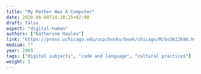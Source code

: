 ```yaml
---
title: "My Mother Was A Computer"
date: 2020-06-08T14:20:25+02:00
draft: false
aspect: "digital-human"
authors: ["Katherine Hayles"]
link: "https://press.uchicago.edu/ucp/books/book/chicago/M/bo3622698.html"
medium: ""
year: 2005
tags: ["digital subjects", "code and language", "cultural practices"]
weight: 1
---
```

